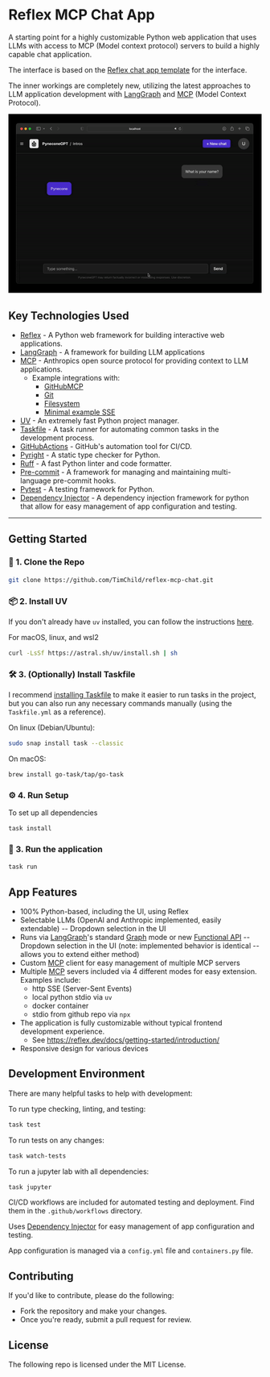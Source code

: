 # Reflex MCP Chat App

A starting point for a highly customizable Python web application that uses LLMs with access to MCP (Model context protocol) servers to build a highly capable chat application.

The interface is based on the [Reflex chat app template](https://github.com/reflex-dev/reflex-chat) for the interface.

The inner workings are completely new, utilizing the latest approaches to LLM application development with [LangGraph](https://www.langchain.com/langgraph) and [MCP](https://modelcontextprotocol.io/introduction) (Model Context Protocol).

<div align="center">
<img src="./docs/demo.gif" alt="icon"/>
</div>

## Key Technologies Used

- [Reflex](https://reflex.dev/) - A Python web framework for building interactive web applications.
- [LangGraph](https://www.langchain.com/langgraph) - A framework for building LLM applications
- [MCP](https://modelcontextprotocol.io/introduction) - Anthropics open source protocol for providing context to LLM applications.
  - Example integrations with:
    - [GitHubMCP](https://github.com/github/github-mcp-server)
    - [Git](https://github.com/modelcontextprotocol/servers/tree/main/src/git)
    - [Filesystem](https://github.com/modelcontextprotocol/servers/tree/main/src/filesystem)
    - [Minimal example SSE](https://github.com/timchild/test-mcp-server)
- [UV](https://docs.astral.sh/uv/) - An extremely fast Python project manager.
- [Taskfile](https://taskfile.dev/) - A task runner for automating common tasks in the development process.
- [GitHubActions](https://github.com/features/actions) - GitHub's automation tool for CI/CD.
- [Pyright](https://microsoft.github.io/pyright/#/) - A static type checker for Python.
- [Ruff](https://docs.astral.sh/ruff/) - A fast Python linter and code formatter.
- [Pre-commit](https://pre-commit.com/) - A framework for managing and maintaining multi-language pre-commit hooks.
- [Pytest](https://docs.pytest.org/en/latest/) - A testing framework for Python.
- [Dependency Injector](https://python-dependency-injector.ets-labs.org/) - A dependency injection framework for python that allow for easy management of app configuration and testing.

---

## Getting Started

### 🧬 1. Clone the Repo

```bash
git clone https://github.com/TimChild/reflex-mcp-chat.git
```

### 📦 2. Install UV

If you don't already have `uv` installed, you can follow the instructions [here](https://docs.astral.sh/uv/getting-started/installation/).

For macOS, linux, and wsl2

```bash
curl -LsSf https://astral.sh/uv/install.sh | sh
```

### 🛠️ 3. (Optionally) Install Taskfile

I recommend [installing Taskfile](https://taskfile.dev/installation/) to make it easier to run tasks in the project, but you can also run any necessary commands manually (using the `Taskfile.yml` as a reference).

On linux (Debian/Ubuntu):

```bash
sudo snap install task --classic
```

On macOS:

```bash
brew install go-task/tap/go-task
```

<!-- icon for Run Setup -->

### ⚙️ 4. Run Setup

To set up all dependencies

```bash
task install
```

### 🚀 3. Run the application

```bash
task run
```

## App Features

- 100% Python-based, including the UI, using Reflex
- Selectable LLMs (OpenAI and Anthropic implemented, easily extendable) -- Dropdown selection in the UI
- Runs via [LangGraph](https://www.langchain.com/langgraph)'s standard [Graph](https://langchain-ai.github.io/langgraph/tutorials/introduction/) mode or new [Functional API](https://langchain-ai.github.io/langgraph/concepts/functional_api/) -- Dropdown selection in the UI (note: implemented behavior is identical -- allows you to extend either method)
- Custom [MCP](https://modelcontextprotocol.io/introduction) client for easy management of multiple MCP servers
- Multiple [MCP](https://modelcontextprotocol.io/introduction) severs included via 4 different modes for easy extension. Examples include:
  - http SSE (Server-Sent Events)
  - local python stdio via `uv`
  - docker container
  - stdio from github repo via `npx`
- The application is fully customizable without typical frontend development experience.
  - See https://reflex.dev/docs/getting-started/introduction/
- Responsive design for various devices

## Development Environment

There are many helpful tasks to help with development:

To run type checking, linting, and testing:

```bash
task test
```

To run tests on any changes:

```bash
task watch-tests
```

To run a jupyter lab with all dependencies:

```bash
task jupyter
```

CI/CD workflows are included for automated testing and deployment. Find them in the `.github/workflows` directory.

Uses [Dependency Injector](https://python-dependency-injector.ets-labs.org/) for easy management of app configuration and testing.

App configuration is managed via a `config.yml` file and `containers.py` file.

## Contributing

If you'd like to contribute, please do the following:

- Fork the repository and make your changes.
- Once you're ready, submit a pull request for review.

## License

The following repo is licensed under the MIT License.
